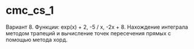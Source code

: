 # cmc_cs_1
Вариант 8. Функции: exp(x) + 2, -5 / x, -2x + 8. Нахождение интеграла методом трапеций и вычисление точек пересечения прямых с помощью метода хорд. 
